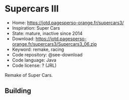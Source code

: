 # Supercars III

- Home: https://jotd.pagesperso-orange.fr/supercars3/
- Inspiration: Super Cars
- State: mature, inactive since 2014
- Download: https://jotd.pagesperso-orange.fr/supercars3/Supercars3_06.zip
- Keyword: remake, racing
- Code repository: @see-download
- Code language: Java
- Code license: ? (JRL)

Remake of Super Cars.

## Building
